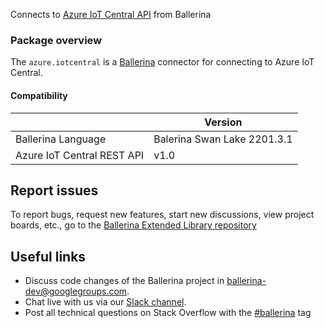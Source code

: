 
Connects to [Azure IoT Central API](https://azure.microsoft.com/en-us/services/time-series-insights/) from Ballerina

### Package overview

The `azure.iotcentral` is a [Ballerina](https://ballerina.io/) connector for connecting to Azure IoT Central.

#### Compatibility
|                               | Version                  |
|-------------------------------|--------------------------|
| Ballerina Language            | Balerina Swan Lake 2201.3.1|
| Azure IoT Central REST API    | v1.0                     |

## Report issues
To report bugs, request new features, start new discussions, view project boards, etc., go to the [Ballerina Extended Library repository](https://github.com/ballerina-platform/ballerina-extended-library)

## Useful links
- Discuss code changes of the Ballerina project in [ballerina-dev@googlegroups.com](mailto:ballerina-dev@googlegroups.com).
- Chat live with us via our [Slack channel](https://ballerina.io/community/slack/).
- Post all technical questions on Stack Overflow with the [#ballerina](https://stackoverflow.com/questions/tagged/ballerina) tag
